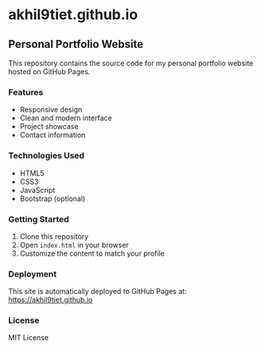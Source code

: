 # akhil9tiet.github.io

## Personal Portfolio Website

This repository contains the source code for my personal portfolio website hosted on GitHub Pages.

### Features
- Responsive design
- Clean and modern interface
- Project showcase
- Contact information

### Technologies Used
- HTML5
- CSS3
- JavaScript
- Bootstrap (optional)

### Getting Started
1. Clone this repository
2. Open `index.html` in your browser
3. Customize the content to match your profile

### Deployment
This site is automatically deployed to GitHub Pages at: https://akhil9tiet.github.io

### License
MIT License
